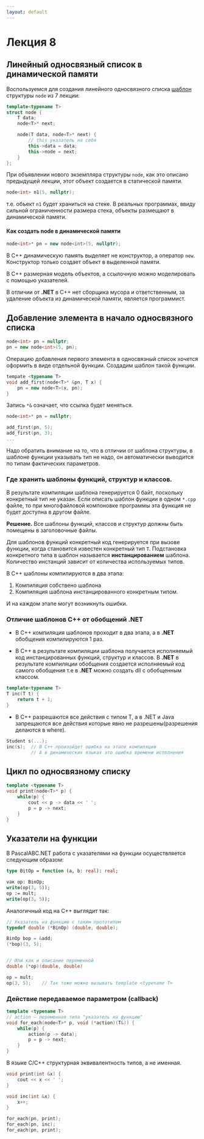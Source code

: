 ```yaml
---
layout: default
---
```


# Лекция 8

## Линейный односвязный список в динамической памяти

Воспользуемся для создания линейного односвязного списка [шаблон](lecture_07.html#%D0%A8%D0%B0%D0%B1%D0%BB%D0%BE%D0%BD%D1%8B-%D1%81%D1%82%D1%80%D1%83%D0%BA%D1%82%D1%83%D1%80) структуры `node` из 7 лекции:

```cpp
template<typename T>
struct node {
    T data;
    node<T>* next;

    node(T data, node<T>* next) {
        // this указатель на себя
        this->data = data;
        this->node = next;
    }
};
```

При объявлении нового экземпляра структуры `node`, как это описано предыдущей лекции, этот 
объект создается в статической памяти.

```cpp
node<int> n1(5, nullptr);
```

т.е. объект `n1` будет храниться на стеке. 
В реальных программах, ввиду сильной ограниченности размера стека, объекты размещают в
динамической памяти.

#### Как создать node<T> в динамической памяти

```cpp
node<int>* pn = new node<int>(5, nullptr);
```

В C++ динамическую память выделяет не конструктор, а оператор `new`. Конструктор только
создает объект в выделенной памяти.

В C++ размерная модель объектов, а ссылочную можно моделировать с помощью указателей.

В отличии от **.NET** в C++ нет сборщика мусора и ответственным, за удаление объекта из
динамической памяти, является программист.


## Добавление элемента в начало односвязного списка


```cpp
node<int> pn = nullptr;
pn = new node<int>(5, pn);
```

Операцию добавления первого элемента в односвязный список хочется оформить в виде отдельной 
функции. Создадим шаблон  такой функции.

```cpp
tempate <typename T>
void add_first(node<T>* &pn, T x) {
    pn = new node<T>(x, pn);
}
```

Запись `*&` означает, что ссылка будет меняться.

```cpp
node<int>* pn = nullptr;

add_first(pn, 5);
add_first(pn, 3);
...
```

Надо обратить внимание на то, что в отличии от шаблона структуры, в шаблоне функции указывать тип не надо, он автоматически выводится по типам фактических параметров.


### Где хранить шаблоны функций, структур и классов.

В результате компиляции шаблона генерируется 0 байт, поскольку конкретный тип не указан.
Если описать шаблон функции в одном `*.cpp` файле, то при многофайловой компоновке 
программы эта функция не будет доступна в другом файле.

**Решение.** Все шаблоны  функций, классов и структур должны быть помещены в 
заголовочные файлы.

Для шаблонов  функций конкретный код генерируется при вызове функции, когда становится известен конкретный тип `Т`. 
Подстановка конкретного типа в шаблон называется **инстанцированием** шаблона.
Количество инстанций зависит от количества используемых типов.

В C++ шаблоны компилируются в два этапа:

1. Компиляция собствено шаблона
2. Компиляция шаблона инстанцированного конкретным типом.

И на каждом этапе могут возникнуть ошибки. 


### Отличие шаблонов C++ от обобщений .NET

* В С++ компиляция шаблонов проходит в два этапа, а в **.NET** обобщения компилируются 1 раз.

* В С++ в результате компиляции шаблона получается исполняемый код инстанцированных 
функций, структур и классов. В **.NET** в результате компиляции обобщения создается 
исполняемый код самого обобщения т.е в **.NET** можно создать dll с обобщенным классом.

```cpp
template<typename T>
T inc(T t) {
    return t + 1;
}
```
* В C++ разрешаются все действия с типом T, а в .NET и Java запрещаются все действия 
которые явно не  разрешены(разрешения делаются в where). 

```cpp
Student s(...);
inc(s);  // В C++ произойдет ошибка на этапе компиляции
         // А в динамических языках это ошибка времени исполнения
```

## Цикл по односвязному списку

```cpp
template <typename T>
void print(node<T>* p) {
    while(p) {
        cout << p -> data << ' ';
        p = p -> next;
    }
}
```

## Указатели на функции

В PascalABC.NET работа с указателями на функции осуществляется следующим образом:

```pas
type BitOp = function (a, b: real): real;

vaк op: BinOp;
write(op(3, 5));
op := mult;
write(op(3, 5));
```

Аналогичный код на C++ выглядит так:

```cpp
// Указатель на функцию с таким прототипом
typedef double (*BinOp) (double, double);

BinOp bop = &add;
(*bop)(3, 5);


// Или как и описание переменной
double (*op)(double, double)

op = mult;
op(3, 5);    // Так тоже можно вызывать template <typename T>
```

### Действие передаваемое параметром (callback)

```cpp
template <typename T>
// action — переменная типа "указатель на функцию"
void for_each(node<T>* p, void (*action)(T&)) {
    while(p) {
        action(p -> data);
        p = p -> next;
    }
}
```
В языке C/C++ структурная эквивалентность типов, а не именная.

```cpp
void print(int &x) {
    cout << x << ' ';
}

void inc(int &x) {
    x++;
}

for_each(pn, print);
for_each(pn, inc);
for_each(pn, print);
```
